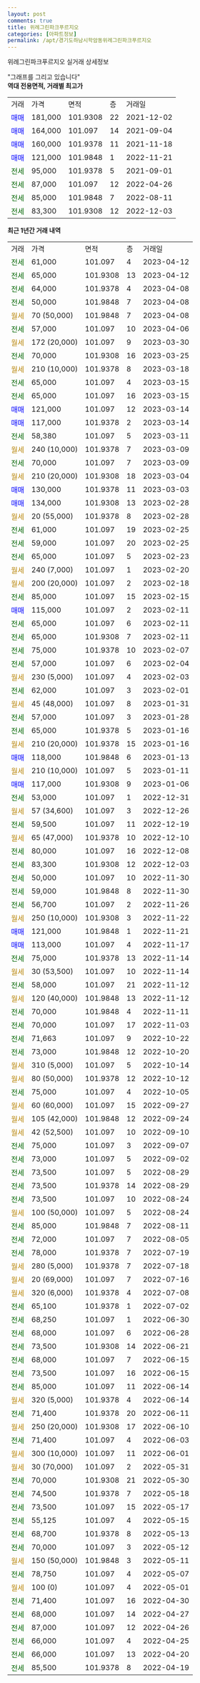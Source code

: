 ```yaml
---
layout: post
comments: true
title: 위례그린파크푸르지오
categories: [아파트정보]
permalink: /apt/경기도하남시학암동위례그린파크푸르지오
---
```


위례그린파크푸르지오 실거래 상세정보

<script type="text/javascript">
  google.charts.load('current', {'packages':['line', 'corechart']});
  google.charts.setOnLoadCallback(drawChart);

  function drawChart() {
    var data = new google.visualization.DataTable();
    data.addColumn('date', '거래일');
    data.addColumn('number', "매매");
    data.addColumn('number', "전세");
    data.addColumn('number', "전매");

    data.addRows([[new Date(Date.parse("2023-04-12")), null, 61000, null], [new Date(Date.parse("2023-04-12")), null, 65000, null], [new Date(Date.parse("2023-04-08")), null, 64000, null], [new Date(Date.parse("2023-04-08")), null, 50000, null], [new Date(Date.parse("2023-04-08")), null, null, null], [new Date(Date.parse("2023-04-06")), null, 57000, null], [new Date(Date.parse("2023-03-30")), null, null, null], [new Date(Date.parse("2023-03-25")), null, 70000, null], [new Date(Date.parse("2023-03-18")), null, null, null], [new Date(Date.parse("2023-03-15")), null, 65000, null], [new Date(Date.parse("2023-03-15")), null, 65000, null], [new Date(Date.parse("2023-03-14")), 121000, null, null], [new Date(Date.parse("2023-03-14")), 117000, null, null], [new Date(Date.parse("2023-03-11")), null, 58380, null], [new Date(Date.parse("2023-03-09")), null, null, null], [new Date(Date.parse("2023-03-09")), null, 70000, null], [new Date(Date.parse("2023-03-04")), null, null, null], [new Date(Date.parse("2023-03-03")), 130000, null, null], [new Date(Date.parse("2023-02-28")), 134000, null, null], [new Date(Date.parse("2023-02-28")), null, null, null], [new Date(Date.parse("2023-02-25")), null, 61000, null], [new Date(Date.parse("2023-02-25")), null, 59000, null], [new Date(Date.parse("2023-02-23")), null, 65000, null], [new Date(Date.parse("2023-02-20")), null, null, null], [new Date(Date.parse("2023-02-18")), null, null, null], [new Date(Date.parse("2023-02-15")), null, 85000, null], [new Date(Date.parse("2023-02-11")), 115000, null, null], [new Date(Date.parse("2023-02-11")), null, 65000, null], [new Date(Date.parse("2023-02-11")), null, 65000, null], [new Date(Date.parse("2023-02-07")), null, 75000, null], [new Date(Date.parse("2023-02-04")), null, 57000, null], [new Date(Date.parse("2023-02-03")), null, null, null], [new Date(Date.parse("2023-02-01")), null, 62000, null], [new Date(Date.parse("2023-01-31")), null, null, null], [new Date(Date.parse("2023-01-28")), null, 57000, null], [new Date(Date.parse("2023-01-16")), null, 65000, null], [new Date(Date.parse("2023-01-16")), null, null, null], [new Date(Date.parse("2023-01-13")), 118000, null, null], [new Date(Date.parse("2023-01-11")), null, null, null], [new Date(Date.parse("2023-01-06")), 117000, null, null], [new Date(Date.parse("2022-12-31")), null, 53000, null], [new Date(Date.parse("2022-12-26")), null, null, null], [new Date(Date.parse("2022-12-19")), null, 59500, null], [new Date(Date.parse("2022-12-10")), null, null, null], [new Date(Date.parse("2022-12-08")), null, 80000, null], [new Date(Date.parse("2022-12-03")), null, 83300, null], [new Date(Date.parse("2022-11-30")), null, 50000, null], [new Date(Date.parse("2022-11-30")), null, 59000, null], [new Date(Date.parse("2022-11-26")), null, 56700, null], [new Date(Date.parse("2022-11-22")), null, null, null], [new Date(Date.parse("2022-11-21")), 121000, null, null], [new Date(Date.parse("2022-11-17")), 113000, null, null], [new Date(Date.parse("2022-11-14")), null, 75000, null], [new Date(Date.parse("2022-11-14")), null, null, null], [new Date(Date.parse("2022-11-12")), null, 58000, null], [new Date(Date.parse("2022-11-12")), null, null, null], [new Date(Date.parse("2022-11-11")), null, 70000, null], [new Date(Date.parse("2022-11-03")), null, 70000, null], [new Date(Date.parse("2022-10-22")), null, 71663, null], [new Date(Date.parse("2022-10-20")), null, 73000, null], [new Date(Date.parse("2022-10-14")), null, null, null], [new Date(Date.parse("2022-10-12")), null, null, null], [new Date(Date.parse("2022-10-05")), null, 75000, null], [new Date(Date.parse("2022-09-27")), null, null, null], [new Date(Date.parse("2022-09-24")), null, null, null], [new Date(Date.parse("2022-09-10")), null, null, null], [new Date(Date.parse("2022-09-07")), null, 75000, null], [new Date(Date.parse("2022-09-02")), null, 73000, null], [new Date(Date.parse("2022-08-29")), null, 73500, null], [new Date(Date.parse("2022-08-29")), null, 73500, null], [new Date(Date.parse("2022-08-24")), null, 73500, null], [new Date(Date.parse("2022-08-24")), null, null, null], [new Date(Date.parse("2022-08-11")), null, 85000, null], [new Date(Date.parse("2022-08-05")), null, 72000, null], [new Date(Date.parse("2022-07-19")), null, 78000, null], [new Date(Date.parse("2022-07-18")), null, null, null], [new Date(Date.parse("2022-07-16")), null, null, null], [new Date(Date.parse("2022-07-08")), null, null, null], [new Date(Date.parse("2022-07-02")), null, 65100, null], [new Date(Date.parse("2022-06-30")), null, 68250, null], [new Date(Date.parse("2022-06-28")), null, 68000, null], [new Date(Date.parse("2022-06-21")), null, 73500, null], [new Date(Date.parse("2022-06-15")), null, 68000, null], [new Date(Date.parse("2022-06-15")), null, 73500, null], [new Date(Date.parse("2022-06-14")), null, 85000, null], [new Date(Date.parse("2022-06-14")), null, null, null], [new Date(Date.parse("2022-06-11")), null, 71400, null], [new Date(Date.parse("2022-06-10")), null, null, null], [new Date(Date.parse("2022-06-03")), null, 71400, null], [new Date(Date.parse("2022-06-01")), null, null, null], [new Date(Date.parse("2022-05-31")), null, null, null], [new Date(Date.parse("2022-05-30")), null, 70000, null], [new Date(Date.parse("2022-05-18")), null, 74500, null], [new Date(Date.parse("2022-05-17")), null, 73500, null], [new Date(Date.parse("2022-05-15")), null, 55125, null], [new Date(Date.parse("2022-05-13")), null, 68700, null], [new Date(Date.parse("2022-05-12")), null, 70000, null], [new Date(Date.parse("2022-05-11")), null, null, null], [new Date(Date.parse("2022-05-07")), null, 78750, null], [new Date(Date.parse("2022-05-01")), null, null, null], [new Date(Date.parse("2022-04-30")), null, 71400, null], [new Date(Date.parse("2022-04-27")), null, 68000, null], [new Date(Date.parse("2022-04-26")), null, 87000, null], [new Date(Date.parse("2022-04-25")), null, 66000, null], [new Date(Date.parse("2022-04-20")), null, 66000, null], [new Date(Date.parse("2022-04-19")), null, 85500, null]]);

    var options = {
      hAxis: {
        format: 'yyyy/MM/dd'
      },    
      lineWidth: 0,
      pointsVisible: true,    
      title: '최근 1년간 유형별 실거래가 분포',
      legend: { position: 'bottom' }
    };

    var formatter = new google.visualization.NumberFormat({pattern:'###,###'} );
    formatter.format(data, 1);
    formatter.format(data, 2);
    
    setTimeout(function() {
        var chart = new google.visualization.LineChart(document.getElementById('columnchart_material'));
        chart.draw(data, (options));
        document.getElementById('loading').style.display = 'none';
    }, 200);
  }
</script>


<div id="loading" style="z-index:20; display: block; margin-left: 0px">"그래프를 그리고 있습니다"</div>
<div id="columnchart_material" style="width: 95%; margin-left: 0px; display: block"></div>
<!-- contents start -->
<b>역대 전용면적, 거래별 최고가</b>
<table class="sortable">
    <tr>
      <td>거래</td>
      <td>가격</td>
      <td>면적</td>
      <td>층</td>
      <td>거래일</td>
    </tr>
        <tr>
          <td><a style="color: blue">매매</a></td>
          <td>181,000</td>
          <td>101.9308</td>
          <td>22</td>
          <td>2021-12-02</td>
        </tr>            <tr>
          <td><a style="color: blue">매매</a></td>
          <td>164,000</td>
          <td>101.097</td>
          <td>14</td>
          <td>2021-09-04</td>
        </tr>            <tr>
          <td><a style="color: blue">매매</a></td>
          <td>160,000</td>
          <td>101.9378</td>
          <td>11</td>
          <td>2021-11-18</td>
        </tr>            <tr>
          <td><a style="color: blue">매매</a></td>
          <td>121,000</td>
          <td>101.9848</td>
          <td>1</td>
          <td>2022-11-21</td>
        </tr>        
        <tr>
              <td><a style="color: darkgreen">전세</a></td>
              <td>95,000</td>
              <td>101.9378</td>
              <td>5</td>
              <td>2021-09-01</td>
            </tr>            <tr>
              <td><a style="color: darkgreen">전세</a></td>
              <td>87,000</td>
              <td>101.097</td>
              <td>12</td>
              <td>2022-04-26</td>
            </tr>            <tr>
              <td><a style="color: darkgreen">전세</a></td>
              <td>85,000</td>
              <td>101.9848</td>
              <td>7</td>
              <td>2022-08-11</td>
            </tr>            <tr>
              <td><a style="color: darkgreen">전세</a></td>
              <td>83,300</td>
              <td>101.9308</td>
              <td>12</td>
              <td>2022-12-03</td>
            </tr>        
    
</table>

<b>최근 1년간 거래 내역</b>

<table class="sortable">
    <tr>
      <td>거래</td>
      <td>가격</td>
      <td>면적</td>
      <td>층</td>
      <td>거래일</td>
    </tr>
    <tr>
      <td><a style="color: darkgreen">전세</a></td>
      <td>61,000</td>
      <td>101.097</td>
      <td>4</td>
      <td>2023-04-12</td>
    </tr>          <tr>
      <td><a style="color: darkgreen">전세</a></td>
      <td>65,000</td>
      <td>101.9308</td>
      <td>13</td>
      <td>2023-04-12</td>
    </tr>          <tr>
      <td><a style="color: darkgreen">전세</a></td>
      <td>64,000</td>
      <td>101.9378</td>
      <td>4</td>
      <td>2023-04-08</td>
    </tr>          <tr>
      <td><a style="color: darkgreen">전세</a></td>
      <td>50,000</td>
      <td>101.9848</td>
      <td>7</td>
      <td>2023-04-08</td>
    </tr>          <tr>
      <td><a style="color: darkgoldenrod">월세</a></td>
      <td>70 (50,000)</td>
      <td>101.9848</td>
      <td>7</td>
      <td>2023-04-08</td>
    </tr>          <tr>
      <td><a style="color: darkgreen">전세</a></td>
      <td>57,000</td>
      <td>101.097</td>
      <td>10</td>
      <td>2023-04-06</td>
    </tr>          <tr>
      <td><a style="color: darkgoldenrod">월세</a></td>
      <td>172 (20,000)</td>
      <td>101.097</td>
      <td>9</td>
      <td>2023-03-30</td>
    </tr>          <tr>
      <td><a style="color: darkgreen">전세</a></td>
      <td>70,000</td>
      <td>101.9308</td>
      <td>16</td>
      <td>2023-03-25</td>
    </tr>          <tr>
      <td><a style="color: darkgoldenrod">월세</a></td>
      <td>210 (10,000)</td>
      <td>101.9378</td>
      <td>8</td>
      <td>2023-03-18</td>
    </tr>          <tr>
      <td><a style="color: darkgreen">전세</a></td>
      <td>65,000</td>
      <td>101.097</td>
      <td>4</td>
      <td>2023-03-15</td>
    </tr>          <tr>
      <td><a style="color: darkgreen">전세</a></td>
      <td>65,000</td>
      <td>101.097</td>
      <td>16</td>
      <td>2023-03-15</td>
    </tr>          <tr>
      <td><a style="color: blue">매매</a></td>
      <td>121,000</td>
      <td>101.097</td>
      <td>12</td>
      <td>2023-03-14</td>
    </tr>          <tr>
      <td><a style="color: blue">매매</a></td>
      <td>117,000</td>
      <td>101.9378</td>
      <td>2</td>
      <td>2023-03-14</td>
    </tr>          <tr>
      <td><a style="color: darkgreen">전세</a></td>
      <td>58,380</td>
      <td>101.097</td>
      <td>5</td>
      <td>2023-03-11</td>
    </tr>          <tr>
      <td><a style="color: darkgoldenrod">월세</a></td>
      <td>240 (10,000)</td>
      <td>101.9378</td>
      <td>7</td>
      <td>2023-03-09</td>
    </tr>          <tr>
      <td><a style="color: darkgreen">전세</a></td>
      <td>70,000</td>
      <td>101.097</td>
      <td>7</td>
      <td>2023-03-09</td>
    </tr>          <tr>
      <td><a style="color: darkgoldenrod">월세</a></td>
      <td>210 (20,000)</td>
      <td>101.9308</td>
      <td>18</td>
      <td>2023-03-04</td>
    </tr>          <tr>
      <td><a style="color: blue">매매</a></td>
      <td>130,000</td>
      <td>101.9378</td>
      <td>11</td>
      <td>2023-03-03</td>
    </tr>          <tr>
      <td><a style="color: blue">매매</a></td>
      <td>134,000</td>
      <td>101.9308</td>
      <td>13</td>
      <td>2023-02-28</td>
    </tr>          <tr>
      <td><a style="color: darkgoldenrod">월세</a></td>
      <td>20 (55,000)</td>
      <td>101.9378</td>
      <td>8</td>
      <td>2023-02-28</td>
    </tr>          <tr>
      <td><a style="color: darkgreen">전세</a></td>
      <td>61,000</td>
      <td>101.097</td>
      <td>19</td>
      <td>2023-02-25</td>
    </tr>          <tr>
      <td><a style="color: darkgreen">전세</a></td>
      <td>59,000</td>
      <td>101.097</td>
      <td>20</td>
      <td>2023-02-25</td>
    </tr>          <tr>
      <td><a style="color: darkgreen">전세</a></td>
      <td>65,000</td>
      <td>101.097</td>
      <td>5</td>
      <td>2023-02-23</td>
    </tr>          <tr>
      <td><a style="color: darkgoldenrod">월세</a></td>
      <td>240 (7,000)</td>
      <td>101.097</td>
      <td>1</td>
      <td>2023-02-20</td>
    </tr>          <tr>
      <td><a style="color: darkgoldenrod">월세</a></td>
      <td>200 (20,000)</td>
      <td>101.097</td>
      <td>2</td>
      <td>2023-02-18</td>
    </tr>          <tr>
      <td><a style="color: darkgreen">전세</a></td>
      <td>85,000</td>
      <td>101.097</td>
      <td>15</td>
      <td>2023-02-15</td>
    </tr>          <tr>
      <td><a style="color: blue">매매</a></td>
      <td>115,000</td>
      <td>101.097</td>
      <td>2</td>
      <td>2023-02-11</td>
    </tr>          <tr>
      <td><a style="color: darkgreen">전세</a></td>
      <td>65,000</td>
      <td>101.097</td>
      <td>6</td>
      <td>2023-02-11</td>
    </tr>          <tr>
      <td><a style="color: darkgreen">전세</a></td>
      <td>65,000</td>
      <td>101.9308</td>
      <td>7</td>
      <td>2023-02-11</td>
    </tr>          <tr>
      <td><a style="color: darkgreen">전세</a></td>
      <td>75,000</td>
      <td>101.9378</td>
      <td>10</td>
      <td>2023-02-07</td>
    </tr>          <tr>
      <td><a style="color: darkgreen">전세</a></td>
      <td>57,000</td>
      <td>101.097</td>
      <td>6</td>
      <td>2023-02-04</td>
    </tr>          <tr>
      <td><a style="color: darkgoldenrod">월세</a></td>
      <td>230 (5,000)</td>
      <td>101.097</td>
      <td>4</td>
      <td>2023-02-03</td>
    </tr>          <tr>
      <td><a style="color: darkgreen">전세</a></td>
      <td>62,000</td>
      <td>101.097</td>
      <td>3</td>
      <td>2023-02-01</td>
    </tr>          <tr>
      <td><a style="color: darkgoldenrod">월세</a></td>
      <td>45 (48,000)</td>
      <td>101.097</td>
      <td>8</td>
      <td>2023-01-31</td>
    </tr>          <tr>
      <td><a style="color: darkgreen">전세</a></td>
      <td>57,000</td>
      <td>101.097</td>
      <td>3</td>
      <td>2023-01-28</td>
    </tr>          <tr>
      <td><a style="color: darkgreen">전세</a></td>
      <td>65,000</td>
      <td>101.9378</td>
      <td>5</td>
      <td>2023-01-16</td>
    </tr>          <tr>
      <td><a style="color: darkgoldenrod">월세</a></td>
      <td>210 (20,000)</td>
      <td>101.9378</td>
      <td>15</td>
      <td>2023-01-16</td>
    </tr>          <tr>
      <td><a style="color: blue">매매</a></td>
      <td>118,000</td>
      <td>101.9848</td>
      <td>6</td>
      <td>2023-01-13</td>
    </tr>          <tr>
      <td><a style="color: darkgoldenrod">월세</a></td>
      <td>210 (10,000)</td>
      <td>101.097</td>
      <td>5</td>
      <td>2023-01-11</td>
    </tr>          <tr>
      <td><a style="color: blue">매매</a></td>
      <td>117,000</td>
      <td>101.9308</td>
      <td>9</td>
      <td>2023-01-06</td>
    </tr>          <tr>
      <td><a style="color: darkgreen">전세</a></td>
      <td>53,000</td>
      <td>101.097</td>
      <td>1</td>
      <td>2022-12-31</td>
    </tr>          <tr>
      <td><a style="color: darkgoldenrod">월세</a></td>
      <td>57 (34,600)</td>
      <td>101.097</td>
      <td>3</td>
      <td>2022-12-26</td>
    </tr>          <tr>
      <td><a style="color: darkgreen">전세</a></td>
      <td>59,500</td>
      <td>101.097</td>
      <td>11</td>
      <td>2022-12-19</td>
    </tr>          <tr>
      <td><a style="color: darkgoldenrod">월세</a></td>
      <td>65 (47,000)</td>
      <td>101.9378</td>
      <td>10</td>
      <td>2022-12-10</td>
    </tr>          <tr>
      <td><a style="color: darkgreen">전세</a></td>
      <td>80,000</td>
      <td>101.097</td>
      <td>16</td>
      <td>2022-12-08</td>
    </tr>          <tr>
      <td><a style="color: darkgreen">전세</a></td>
      <td>83,300</td>
      <td>101.9308</td>
      <td>12</td>
      <td>2022-12-03</td>
    </tr>          <tr>
      <td><a style="color: darkgreen">전세</a></td>
      <td>50,000</td>
      <td>101.097</td>
      <td>10</td>
      <td>2022-11-30</td>
    </tr>          <tr>
      <td><a style="color: darkgreen">전세</a></td>
      <td>59,000</td>
      <td>101.9848</td>
      <td>8</td>
      <td>2022-11-30</td>
    </tr>          <tr>
      <td><a style="color: darkgreen">전세</a></td>
      <td>56,700</td>
      <td>101.097</td>
      <td>2</td>
      <td>2022-11-26</td>
    </tr>          <tr>
      <td><a style="color: darkgoldenrod">월세</a></td>
      <td>250 (10,000)</td>
      <td>101.9308</td>
      <td>3</td>
      <td>2022-11-22</td>
    </tr>          <tr>
      <td><a style="color: blue">매매</a></td>
      <td>121,000</td>
      <td>101.9848</td>
      <td>1</td>
      <td>2022-11-21</td>
    </tr>          <tr>
      <td><a style="color: blue">매매</a></td>
      <td>113,000</td>
      <td>101.097</td>
      <td>4</td>
      <td>2022-11-17</td>
    </tr>          <tr>
      <td><a style="color: darkgreen">전세</a></td>
      <td>75,000</td>
      <td>101.9378</td>
      <td>13</td>
      <td>2022-11-14</td>
    </tr>          <tr>
      <td><a style="color: darkgoldenrod">월세</a></td>
      <td>30 (53,500)</td>
      <td>101.097</td>
      <td>10</td>
      <td>2022-11-14</td>
    </tr>          <tr>
      <td><a style="color: darkgreen">전세</a></td>
      <td>58,000</td>
      <td>101.097</td>
      <td>21</td>
      <td>2022-11-12</td>
    </tr>          <tr>
      <td><a style="color: darkgoldenrod">월세</a></td>
      <td>120 (40,000)</td>
      <td>101.9848</td>
      <td>13</td>
      <td>2022-11-12</td>
    </tr>          <tr>
      <td><a style="color: darkgreen">전세</a></td>
      <td>70,000</td>
      <td>101.9848</td>
      <td>4</td>
      <td>2022-11-11</td>
    </tr>          <tr>
      <td><a style="color: darkgreen">전세</a></td>
      <td>70,000</td>
      <td>101.097</td>
      <td>17</td>
      <td>2022-11-03</td>
    </tr>          <tr>
      <td><a style="color: darkgreen">전세</a></td>
      <td>71,663</td>
      <td>101.097</td>
      <td>9</td>
      <td>2022-10-22</td>
    </tr>          <tr>
      <td><a style="color: darkgreen">전세</a></td>
      <td>73,000</td>
      <td>101.9848</td>
      <td>12</td>
      <td>2022-10-20</td>
    </tr>          <tr>
      <td><a style="color: darkgoldenrod">월세</a></td>
      <td>310 (5,000)</td>
      <td>101.097</td>
      <td>5</td>
      <td>2022-10-14</td>
    </tr>          <tr>
      <td><a style="color: darkgoldenrod">월세</a></td>
      <td>80 (50,000)</td>
      <td>101.9378</td>
      <td>12</td>
      <td>2022-10-12</td>
    </tr>          <tr>
      <td><a style="color: darkgreen">전세</a></td>
      <td>75,000</td>
      <td>101.097</td>
      <td>4</td>
      <td>2022-10-05</td>
    </tr>          <tr>
      <td><a style="color: darkgoldenrod">월세</a></td>
      <td>60 (60,000)</td>
      <td>101.097</td>
      <td>15</td>
      <td>2022-09-27</td>
    </tr>          <tr>
      <td><a style="color: darkgoldenrod">월세</a></td>
      <td>105 (42,000)</td>
      <td>101.9848</td>
      <td>12</td>
      <td>2022-09-24</td>
    </tr>          <tr>
      <td><a style="color: darkgoldenrod">월세</a></td>
      <td>42 (52,500)</td>
      <td>101.097</td>
      <td>10</td>
      <td>2022-09-10</td>
    </tr>          <tr>
      <td><a style="color: darkgreen">전세</a></td>
      <td>75,000</td>
      <td>101.097</td>
      <td>3</td>
      <td>2022-09-07</td>
    </tr>          <tr>
      <td><a style="color: darkgreen">전세</a></td>
      <td>73,000</td>
      <td>101.097</td>
      <td>5</td>
      <td>2022-09-02</td>
    </tr>          <tr>
      <td><a style="color: darkgreen">전세</a></td>
      <td>73,500</td>
      <td>101.097</td>
      <td>5</td>
      <td>2022-08-29</td>
    </tr>          <tr>
      <td><a style="color: darkgreen">전세</a></td>
      <td>73,500</td>
      <td>101.9378</td>
      <td>14</td>
      <td>2022-08-29</td>
    </tr>          <tr>
      <td><a style="color: darkgreen">전세</a></td>
      <td>73,500</td>
      <td>101.097</td>
      <td>10</td>
      <td>2022-08-24</td>
    </tr>          <tr>
      <td><a style="color: darkgoldenrod">월세</a></td>
      <td>100 (50,000)</td>
      <td>101.097</td>
      <td>5</td>
      <td>2022-08-24</td>
    </tr>          <tr>
      <td><a style="color: darkgreen">전세</a></td>
      <td>85,000</td>
      <td>101.9848</td>
      <td>7</td>
      <td>2022-08-11</td>
    </tr>          <tr>
      <td><a style="color: darkgreen">전세</a></td>
      <td>72,000</td>
      <td>101.097</td>
      <td>7</td>
      <td>2022-08-05</td>
    </tr>          <tr>
      <td><a style="color: darkgreen">전세</a></td>
      <td>78,000</td>
      <td>101.9378</td>
      <td>7</td>
      <td>2022-07-19</td>
    </tr>          <tr>
      <td><a style="color: darkgoldenrod">월세</a></td>
      <td>280 (5,000)</td>
      <td>101.9378</td>
      <td>7</td>
      <td>2022-07-18</td>
    </tr>          <tr>
      <td><a style="color: darkgoldenrod">월세</a></td>
      <td>20 (69,000)</td>
      <td>101.097</td>
      <td>7</td>
      <td>2022-07-16</td>
    </tr>          <tr>
      <td><a style="color: darkgoldenrod">월세</a></td>
      <td>320 (6,000)</td>
      <td>101.9378</td>
      <td>4</td>
      <td>2022-07-08</td>
    </tr>          <tr>
      <td><a style="color: darkgreen">전세</a></td>
      <td>65,100</td>
      <td>101.9378</td>
      <td>1</td>
      <td>2022-07-02</td>
    </tr>          <tr>
      <td><a style="color: darkgreen">전세</a></td>
      <td>68,250</td>
      <td>101.097</td>
      <td>1</td>
      <td>2022-06-30</td>
    </tr>          <tr>
      <td><a style="color: darkgreen">전세</a></td>
      <td>68,000</td>
      <td>101.097</td>
      <td>6</td>
      <td>2022-06-28</td>
    </tr>          <tr>
      <td><a style="color: darkgreen">전세</a></td>
      <td>73,500</td>
      <td>101.9308</td>
      <td>14</td>
      <td>2022-06-21</td>
    </tr>          <tr>
      <td><a style="color: darkgreen">전세</a></td>
      <td>68,000</td>
      <td>101.097</td>
      <td>7</td>
      <td>2022-06-15</td>
    </tr>          <tr>
      <td><a style="color: darkgreen">전세</a></td>
      <td>73,500</td>
      <td>101.097</td>
      <td>16</td>
      <td>2022-06-15</td>
    </tr>          <tr>
      <td><a style="color: darkgreen">전세</a></td>
      <td>85,000</td>
      <td>101.097</td>
      <td>11</td>
      <td>2022-06-14</td>
    </tr>          <tr>
      <td><a style="color: darkgoldenrod">월세</a></td>
      <td>320 (5,000)</td>
      <td>101.9378</td>
      <td>4</td>
      <td>2022-06-14</td>
    </tr>          <tr>
      <td><a style="color: darkgreen">전세</a></td>
      <td>71,400</td>
      <td>101.9378</td>
      <td>20</td>
      <td>2022-06-11</td>
    </tr>          <tr>
      <td><a style="color: darkgoldenrod">월세</a></td>
      <td>250 (20,000)</td>
      <td>101.9308</td>
      <td>17</td>
      <td>2022-06-10</td>
    </tr>          <tr>
      <td><a style="color: darkgreen">전세</a></td>
      <td>71,400</td>
      <td>101.097</td>
      <td>4</td>
      <td>2022-06-03</td>
    </tr>          <tr>
      <td><a style="color: darkgoldenrod">월세</a></td>
      <td>300 (10,000)</td>
      <td>101.097</td>
      <td>11</td>
      <td>2022-06-01</td>
    </tr>          <tr>
      <td><a style="color: darkgoldenrod">월세</a></td>
      <td>30 (70,000)</td>
      <td>101.097</td>
      <td>2</td>
      <td>2022-05-31</td>
    </tr>          <tr>
      <td><a style="color: darkgreen">전세</a></td>
      <td>70,000</td>
      <td>101.9308</td>
      <td>21</td>
      <td>2022-05-30</td>
    </tr>          <tr>
      <td><a style="color: darkgreen">전세</a></td>
      <td>74,500</td>
      <td>101.9378</td>
      <td>7</td>
      <td>2022-05-18</td>
    </tr>          <tr>
      <td><a style="color: darkgreen">전세</a></td>
      <td>73,500</td>
      <td>101.097</td>
      <td>15</td>
      <td>2022-05-17</td>
    </tr>          <tr>
      <td><a style="color: darkgreen">전세</a></td>
      <td>55,125</td>
      <td>101.097</td>
      <td>4</td>
      <td>2022-05-15</td>
    </tr>          <tr>
      <td><a style="color: darkgreen">전세</a></td>
      <td>68,700</td>
      <td>101.9378</td>
      <td>8</td>
      <td>2022-05-13</td>
    </tr>          <tr>
      <td><a style="color: darkgreen">전세</a></td>
      <td>70,000</td>
      <td>101.097</td>
      <td>3</td>
      <td>2022-05-12</td>
    </tr>          <tr>
      <td><a style="color: darkgoldenrod">월세</a></td>
      <td>150 (50,000)</td>
      <td>101.9848</td>
      <td>3</td>
      <td>2022-05-11</td>
    </tr>          <tr>
      <td><a style="color: darkgreen">전세</a></td>
      <td>78,750</td>
      <td>101.097</td>
      <td>4</td>
      <td>2022-05-07</td>
    </tr>          <tr>
      <td><a style="color: darkgoldenrod">월세</a></td>
      <td>100 (0)</td>
      <td>101.097</td>
      <td>4</td>
      <td>2022-05-01</td>
    </tr>          <tr>
      <td><a style="color: darkgreen">전세</a></td>
      <td>71,400</td>
      <td>101.097</td>
      <td>16</td>
      <td>2022-04-30</td>
    </tr>          <tr>
      <td><a style="color: darkgreen">전세</a></td>
      <td>68,000</td>
      <td>101.097</td>
      <td>14</td>
      <td>2022-04-27</td>
    </tr>          <tr>
      <td><a style="color: darkgreen">전세</a></td>
      <td>87,000</td>
      <td>101.097</td>
      <td>12</td>
      <td>2022-04-26</td>
    </tr>          <tr>
      <td><a style="color: darkgreen">전세</a></td>
      <td>66,000</td>
      <td>101.097</td>
      <td>4</td>
      <td>2022-04-25</td>
    </tr>          <tr>
      <td><a style="color: darkgreen">전세</a></td>
      <td>66,000</td>
      <td>101.097</td>
      <td>13</td>
      <td>2022-04-20</td>
    </tr>          <tr>
      <td><a style="color: darkgreen">전세</a></td>
      <td>85,500</td>
      <td>101.9378</td>
      <td>8</td>
      <td>2022-04-19</td>
    </tr>      </table>
<!-- contents end -->    


